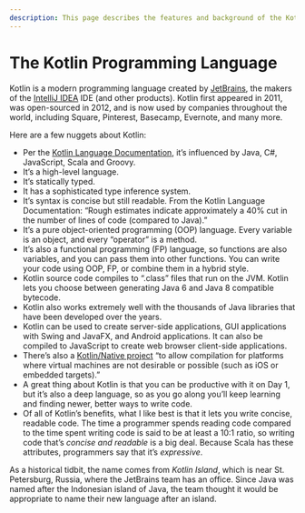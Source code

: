 ```yaml
---
description: This page describes the features and background of the Kotlin programming language.
---
```


# The Kotlin Programming Language

Kotlin is a modern programming language created by [JetBrains](https://www.jetbrains.com/), the makers of the [IntelliJ IDEA](https://www.jetbrains.com/idea/) IDE (and other products). Kotlin first appeared in 2011, was open-sourced in 2012, and is now used by companies throughout the world, including Square, Pinterest, Basecamp, Evernote, and many more.

Here are a few nuggets about Kotlin:

- Per the [Kotlin Language Documentation](http://kotlinlang.org/docs/reference/), it’s influenced by Java, C#, JavaScript, Scala and Groovy.
- It’s a high-level language.
- It’s statically typed.
- It has a sophisticated type inference system.
- It’s syntax is concise but still readable. From the Kotlin Language Documentation: “Rough estimates indicate approximately a 40% cut in the number of lines of code (compared to Java).”
- It’s a pure object-oriented programming (OOP) language. Every variable is an object, and every “operator” is a method.
- It’s also a functional programming (FP) language, so functions are also variables, and you can pass them into other functions. You can write your code using OOP, FP, or combine them in a hybrid style.
- Kotlin source code compiles to “.class” files that run on the JVM. Kotlin lets you choose between generating Java 6 and Java 8 compatible bytecode.
- Kotlin also works extremely well with the thousands of Java libraries that have been developed over the years.
- Kotlin can be used to create server-side applications, GUI applications with Swing and JavaFX, and Android applications. It can also be compiled to JavaScript to create web browser client-side applications.
- There’s also a [Kotlin/Native project](https://github.com/JetBrains/kotlin-native) “to allow compilation for platforms where virtual machines are not desirable or possible (such as iOS or embedded targets).”
- A great thing about Kotlin is that you can be productive with it on Day 1, but it’s also a deep language, so as you go along you’ll keep learning and finding newer, better ways to write code.
- Of all of Kotlin’s benefits, what I like best is that it lets you write concise, readable code. The time a programmer spends reading code compared to the time spent writing code is said to be at least a 10:1 ratio, so writing code that’s *concise and readable* is a big deal. Because Scala has these attributes, programmers say that it’s *expressive*.

As a historical tidbit, the name comes from *Kotlin Island*, which is near St. Petersburg, Russia, where the JetBrains team has an office. Since Java was named after the Indonesian island of Java, the team thought it would be appropriate to name their new language after an island.








